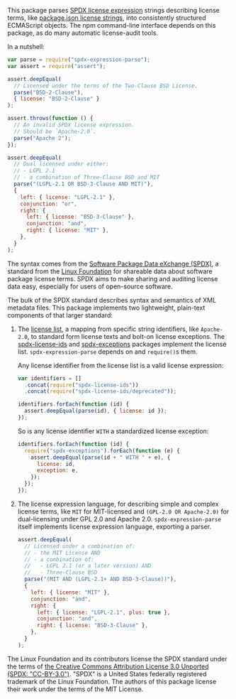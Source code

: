 This package parses [SPDX license expression](https://spdx.org/spdx-specification-21-web-version#h.jxpfx0ykyb60) strings describing license terms, like [package.json license strings](https://docs.npmjs.com/files/package.json#license), into consistently structured ECMAScript objects. The npm command-line interface depends on this package, as do many automatic license-audit tools.

In a nutshell:

```javascript
var parse = require("spdx-expression-parse");
var assert = require("assert");

assert.deepEqual(
  // Licensed under the terms of the Two-Clause BSD License.
  parse("BSD-2-Clause"),
  { license: "BSD-2-Clause" }
);

assert.throws(function () {
  // An invalid SPDX license expression.
  // Should be `Apache-2.0`.
  parse("Apache 2");
});

assert.deepEqual(
  // Dual licensed under either:
  // - LGPL 2.1
  // - a combination of Three-Clause BSD and MIT
  parse("(LGPL-2.1 OR BSD-3-Clause AND MIT)"),
  {
    left: { license: "LGPL-2.1" },
    conjunction: "or",
    right: {
      left: { license: "BSD-3-Clause" },
      conjunction: "and",
      right: { license: "MIT" },
    },
  }
);
```

The syntax comes from the [Software Package Data eXchange (SPDX)](https://spdx.org/), a standard from the [Linux Foundation](https://www.linuxfoundation.org) for shareable data about software package license terms. SPDX aims to make sharing and auditing license data easy, especially for users of open-source software.

The bulk of the SPDX standard describes syntax and semantics of XML metadata files. This package implements two lightweight, plain-text components of that larger standard:

1.  The [license list](https://spdx.org/licenses), a mapping from specific string identifiers, like `Apache-2.0`, to standard form license texts and bolt-on license exceptions. The [spdx-license-ids](https://www.npmjs.com/package/spdx-license-ids) and [spdx-exceptions](https://www.npmjs.com/package/spdx-exceptions) packages implement the license list. `spdx-expression-parse` depends on and `require()`s them.

    Any license identifier from the license list is a valid license expression:

    ```javascript
    var identifiers = []
      .concat(require("spdx-license-ids"))
      .concat(require("spdx-license-ids/deprecated"));

    identifiers.forEach(function (id) {
      assert.deepEqual(parse(id), { license: id });
    });
    ```

    So is any license identifier `WITH` a standardized license exception:

    ```javascript
    identifiers.forEach(function (id) {
      require("spdx-exceptions").forEach(function (e) {
        assert.deepEqual(parse(id + " WITH " + e), {
          license: id,
          exception: e,
        });
      });
    });
    ```

2.  The license expression language, for describing simple and complex license terms, like `MIT` for MIT-licensed and `(GPL-2.0 OR Apache-2.0)` for dual-licensing under GPL 2.0 and Apache 2.0. `spdx-expression-parse` itself implements license expression language, exporting a parser.

    ```javascript
    assert.deepEqual(
      // Licensed under a combination of:
      // - the MIT License AND
      // - a combination of:
      //   - LGPL 2.1 (or a later version) AND
      //   - Three-Clause BSD
      parse("(MIT AND (LGPL-2.1+ AND BSD-3-Clause))"),
      {
        left: { license: "MIT" },
        conjunction: "and",
        right: {
          left: { license: "LGPL-2.1", plus: true },
          conjunction: "and",
          right: { license: "BSD-3-Clause" },
        },
      }
    );
    ```

The Linux Foundation and its contributors license the SPDX standard under the terms of [the Creative Commons Attribution License 3.0 Unported (SPDX: "CC-BY-3.0")](http://spdx.org/licenses/CC-BY-3.0). "SPDX" is a United States federally registered trademark of the Linux Foundation. The authors of this package license their work under the terms of the MIT License.
